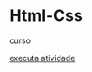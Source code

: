 # Html-Css
 curso

<a href="https://wesleyhenrique13.github.io/Html-Css/Exercicios/Exe001"> executa atividade </a>
